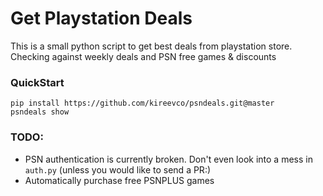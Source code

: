 # Get Playstation Deals

This is a small python script to get best deals from playstation store. 
Checking against weekly deals and PSN free games & discounts

### QuickStart
```
pip install https://github.com/kireevco/psndeals.git@master
psndeals show
```

### TODO:
- PSN authentication is currently broken. Don't even look into a mess in `auth.py` (unless you would like to send a PR:) 
- Automatically purchase free PSNPLUS games